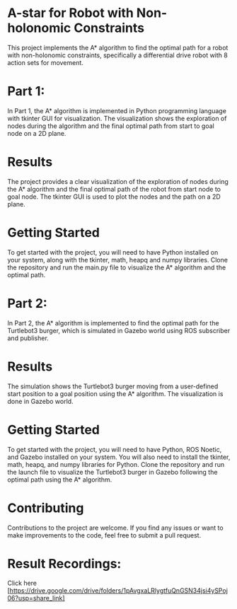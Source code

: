 # A-star for Robot with Non-holonomic Constraints
This project implements the A* algorithm to find the optimal path for a robot with non-holonomic constraints, specifically a differential drive robot with 8 action sets for movement.

# Part 1:
In Part 1, the A* algorithm is implemented in Python programming language with tkinter GUI for visualization. The visualization shows the exploration of nodes during the algorithm and the final optimal path from start to goal node on a 2D plane.

# Results
The project provides a clear visualization of the exploration of nodes during the A* algorithm and the final optimal path of the robot from start node to goal node. The tkinter GUI is used to plot the nodes and the path on a 2D plane.

# Getting Started
To get started with the project, you will need to have Python installed on your system, along with the tkinter, math, heapq and numpy libraries. Clone the repository and run the main.py file to visualize the A* algorithm and the optimal path.

# Part 2:
In Part 2, the A* algorithm is implemented to find the optimal path for the Turtlebot3 burger, which is simulated in Gazebo world using ROS subscriber and publisher.

# Results
The simulation shows the Turtlebot3 burger moving from a user-defined start position to a goal position using the A* algorithm. The visualization is done in Gazebo world.

# Getting Started
To get started with the project, you will need to have Python, ROS Noetic, and Gazebo installed on your system. You will also need to install the tkinter, math, heapq, and numpy libraries for Python. Clone the repository and run the launch file to visualize the Turtlebot3 burger in Gazebo following the optimal path using the A* algorithm.

# Contributing
Contributions to the project are welcome. If you find any issues or want to make improvements to the code, feel free to submit a pull request.

# Result Recordings:
Click here [https://drive.google.com/drive/folders/1pAvgxaLRlygtfuQnGSN34jsi4ySPoj06?usp=share_link]
